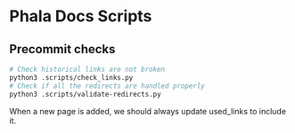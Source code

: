 # Phala Docs Scripts

## Precommit checks

```bash
# Check historical links are not broken
python3 .scripts/check_links.py
# Check if all the redirects are handled properly
python3 .scripts/validate-redirects.py
```

When a new page is added, we should always update used\_links to include it.

